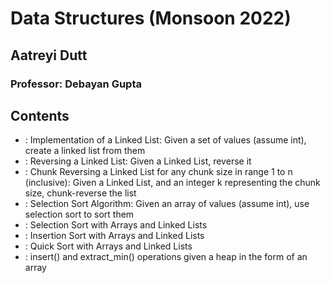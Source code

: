 # Data Structures (Monsoon 2022)
## Aatreyi Dutt
### Professor: Debayan Gupta

## Contents
- : Implementation of a Linked List: Given a set of values (assume int), create a linked list from them
- : Reversing a Linked List: Given a Linked List, reverse it
- : Chunk Reversing a Linked List for any chunk size in range 1 to n (inclusive): Given a Linked List, and an integer k representing the chunk size, chunk-reverse the list
- : Selection Sort Algorithm: Given an array of values (assume int), use selection sort to sort them
- : Selection Sort with Arrays and Linked Lists
- : Insertion Sort with Arrays and Linked Lists
- : Quick Sort with Arrays and Linked Lists
- : insert() and extract_min() operations given a heap in the form of an array
